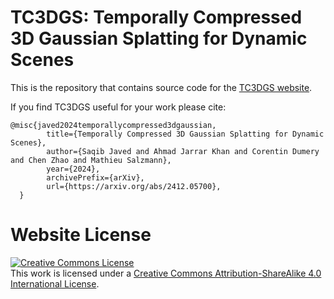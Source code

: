 # TC3DGS: Temporally Compressed 3D Gaussian Splatting for Dynamic Scenes

This is the repository that contains source code for the [TC3DGS website](https://ahmad-jarrar.github.io/tc-3dgs/).

If you find TC3DGS useful for your work please cite:
```
@misc{javed2024temporallycompressed3dgaussian,
        title={Temporally Compressed 3D Gaussian Splatting for Dynamic Scenes}, 
        author={Saqib Javed and Ahmad Jarrar Khan and Corentin Dumery and Chen Zhao and Mathieu Salzmann},
        year={2024},
        archivePrefix={arXiv},
        url={https://arxiv.org/abs/2412.05700}, 
  }
```

# Website License
<a rel="license" href="http://creativecommons.org/licenses/by-sa/4.0/"><img alt="Creative Commons License" style="border-width:0" src="https://i.creativecommons.org/l/by-sa/4.0/88x31.png" /></a><br />This work is licensed under a <a rel="license" href="http://creativecommons.org/licenses/by-sa/4.0/">Creative Commons Attribution-ShareAlike 4.0 International License</a>.
